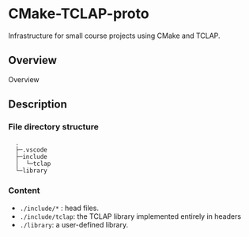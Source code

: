 # CMake-TCLAP-proto
Infrastructure for small course projects using CMake and TCLAP.

## Overview
Overview

## Description
### File directory structure
```
  .
  ├─.vscode
  ├─include
  │  └─tclap
  └─library
```
### Content
 + `./include/*` : head files.
 + `./include/tclap`:  the TCLAP library implemented entirely in headers
 + `./library`: a user-defined library.
